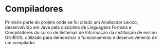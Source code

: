 # Compiladores
Primeira parte do projeto onde se foi criado um Analisador Léxico, desenvolvido em Java pela disciplina de Linguagens Formais e Compiladores do curso de Sistemas de Informação da instituição de ensino UNIRIOS, utilizado para demonstrar o funcionamento e desenvolvimento de um compilador.
